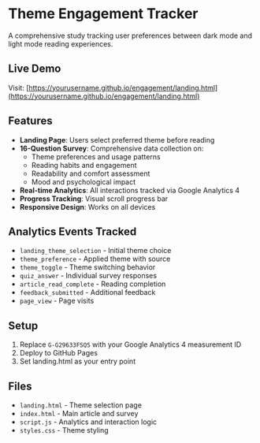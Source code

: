 # Theme Engagement Tracker

A comprehensive study tracking user preferences between dark mode and light mode reading experiences.

## Live Demo

Visit: [https://yourusername.github.io/engagement/landing.html](https://yourusername.github.io/engagement/landing.html)

## Features

- **Landing Page**: Users select preferred theme before reading
- **16-Question Survey**: Comprehensive data collection on:
  - Theme preferences and usage patterns
  - Reading habits and engagement
  - Readability and comfort assessment
  - Mood and psychological impact
- **Real-time Analytics**: All interactions tracked via Google Analytics 4
- **Progress Tracking**: Visual scroll progress bar
- **Responsive Design**: Works on all devices

## Analytics Events Tracked

- `landing_theme_selection` - Initial theme choice
- `theme_preference` - Applied theme with source
- `theme_toggle` - Theme switching behavior
- `quiz_answer` - Individual survey responses
- `article_read_complete` - Reading completion
- `feedback_submitted` - Additional feedback
- `page_view` - Page visits

## Setup

1. Replace `G-G29633FSQS` with your Google Analytics 4 measurement ID
2. Deploy to GitHub Pages
3. Set landing.html as your entry point

## Files

- `landing.html` - Theme selection page
- `index.html` - Main article and survey
- `script.js` - Analytics and interaction logic
- `styles.css` - Theme styling